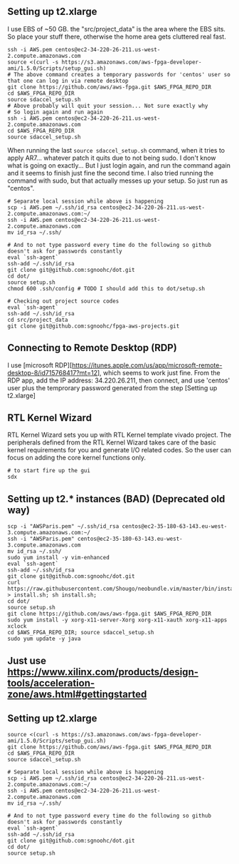 ## Setting up t2.xlarge

I use EBS of ~50 GB. the "src/project_data" is the area where the EBS sits. So place your stuff there, otherwise the home area gets cluttered real fast.

    ssh -i AWS.pem centos@ec2-34-220-26-211.us-west-2.compute.amazonaws.com
    source <(curl -s https://s3.amazonaws.com/aws-fpga-developer-ami/1.5.0/Scripts/setup_gui.sh)
    # The above command creates a temporary passwords for 'centos' user so that one can log in via remote desktop
    git clone https://github.com/aws/aws-fpga.git $AWS_FPGA_REPO_DIR  
    cd $AWS_FPGA_REPO_DIR                                         
    source sdaccel_setup.sh
    # Above probably will quit your session... Not sure exactly why
    # So login again and run again
    ssh -i AWS.pem centos@ec2-34-220-26-211.us-west-2.compute.amazonaws.com
    cd $AWS_FPGA_REPO_DIR                                         
    source sdaccel_setup.sh

When running the last ```source sdaccel_setup.sh``` command, when it tries to apply AR7... whatever patch it quits due to not being sudo.
I don't know what is going on exactly... But I just login again, and run the command again and it seems to finish just fine the second time.
I also tried running the command with sudo, but that actually messes up your setup. So just run as "centos".
    
    # Separate local session while above is happening
    scp -i AWS.pem ~/.ssh/id_rsa centos@ec2-34-220-26-211.us-west-2.compute.amazonaws.com:~/
    ssh -i AWS.pem centos@ec2-34-220-26-211.us-west-2.compute.amazonaws.com
    mv id_rsa ~/.ssh/
    
    # And to not type password every time do the following so github doesn't ask for passwords constantly
    eval `ssh-agent`
    ssh-add ~/.ssh/id_rsa
    git clone git@github.com:sgnoohc/dot.git
    cd dot/
    source setup.sh
    chmod 600 .ssh/config # TODO I should add this to dot/setup.sh
    
    # Checking out project source codes
    eval `ssh-agent`
    ssh-add ~/.ssh/id_rsa
    cd src/project_data
    git clone git@github.com:sgnoohc/fpga-aws-projects.git
    
## Connecting to Remote Desktop (RDP)

I use [microsoft RDP][https://itunes.apple.com/us/app/microsoft-remote-desktop-8/id715768417?mt=12], which seems to work just fine.
From the RDP app, add the IP address: 34.220.26.211, then connect, and use 'centos' user plus the temprorary password generated from the step [Setting up t2.xlarge]
    
## RTL Kernel Wizard

RTL Kernel Wizard sets you up with RTL Kernel template vivado project.
The peripherals defined from the RTL Kernel Wizard takes care of the basic kernel requirements for you and generate I/O related codes.
So the user can focus on adding the core kernel functions only.

    # to start fire up the gui
    sdx
    

## Setting up t2.* instances (BAD) (Deprecated old way)
    scp -i "AWSParis.pem" ~/.ssh/id_rsa centos@ec2-35-180-63-143.eu-west-3.compute.amazonaws.com:~/
    ssh -i "AWSParis.pem" centos@ec2-35-180-63-143.eu-west-3.compute.amazonaws.com
    mv id_rsa ~/.ssh/
    sudo yum install -y vim-enhanced
    eval `ssh-agent`
    ssh-add ~/.ssh/id_rsa
    git clone git@github.com:sgnoohc/dot.git
    curl https://raw.githubusercontent.com/Shougo/neobundle.vim/master/bin/install.sh > install.sh; sh install.sh;
    cd dot/
    source setup.sh
    git clone https://github.com/aws/aws-fpga.git $AWS_FPGA_REPO_DIR
    sudo yum install -y xorg-x11-server-Xorg xorg-x11-xauth xorg-x11-apps xclock
    cd $AWS_FPGA_REPO_DIR; source sdaccel_setup.sh
    sudo yum update -y java
## Just use https://www.xilinx.com/products/design-tools/acceleration-zone/aws.html#gettingstarted

## Setting up t2.xlarge

    source <(curl -s https://s3.amazonaws.com/aws-fpga-developer-ami/1.5.0/Scripts/setup_gui.sh)
    git clone https://github.com/aws/aws-fpga.git $AWS_FPGA_REPO_DIR  
    cd $AWS_FPGA_REPO_DIR                                         
    source sdaccel_setup.sh
    
    # Separate local session while above is happening
    scp -i AWS.pem ~/.ssh/id_rsa centos@ec2-34-220-26-211.us-west-2.compute.amazonaws.com:~/
    ssh -i AWS.pem centos@ec2-34-220-26-211.us-west-2.compute.amazonaws.com
    mv id_rsa ~/.ssh/
    
    # And to not type password every time do the following so github doesn't ask for passwords constantly
    eval `ssh-agent`
    ssh-add ~/.ssh/id_rsa
    git clone git@github.com:sgnoohc/dot.git
    cd dot/
    source setup.sh
    
